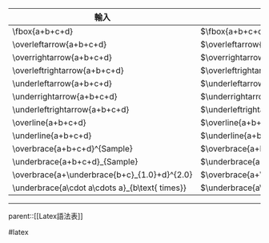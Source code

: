 | 輸入                                             | 顯示                                               |
| ---------------------------------------------- | ------------------------------------------------ |
| \fbox{a+b+c+d}                                 | $\fbox{a+b+c+d}$                                 |
| \overleftarrow{a+b+c+d}                        | $\overleftarrow{a+b+c+d}$                        |
| \overrightarrow{a+b+c+d}                       | $\overrightarrow{a+b+c+d}$                       |
| \overleftrightarrow{a+b+c+d}                   | $\overleftrightarrow{a+b+c+d}$                   |
| \underleftarrow{a+b+c+d}                       | $\underleftarrow{a+b+c+d}$                       |
| \underrightarrow{a+b+c+d}                      | $\underrightarrow{a+b+c+d}$                      |
| \underleftrightarrow{a+b+c+d}                  | $\underleftrightarrow{a+b+c+d}$                  |
| \overline{a+b+c+d}                             | $\overline{a+b+c+d}$                             |
| \underline{a+b+c+d}                            | $\underline{a+b+c+d}$                            |
| \overbrace{a+b+c+d}^{Sample}                   | $\overbrace{a+b+c+d}^{Sample}$                   |
| \underbrace{a+b+c+d}_{Sample}                  | $\underbrace{a+b+c+d}_{Sample}$                  |
| \overbrace{a+\underbrace{b+c}_{1.0}+d}^{2.0}   | $\overbrace{a+\underbrace{b+c}_{1.0}+d}^{2.0}$   |
| \underbrace{a\cdot a\cdots a}_{b\text{ times}} | $\underbrace{a\cdot a\cdots a}_{b\text{ times}}$ |
- - -
parent::[[Latex語法表]]

#latex